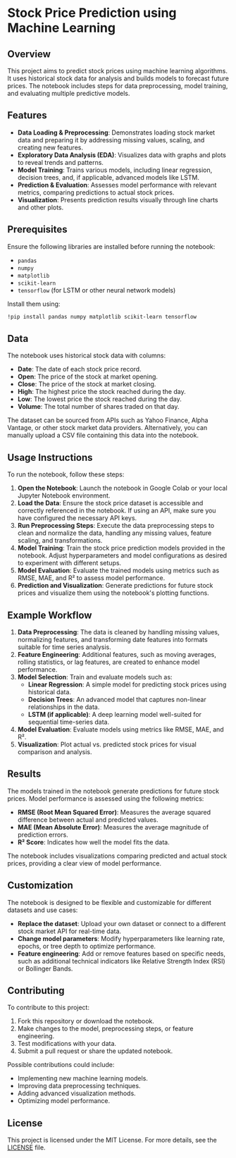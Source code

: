 # Stock Price Prediction using Machine Learning

## Overview

This project aims to predict stock prices using machine learning algorithms. It uses historical stock data for analysis and builds models to forecast future prices. The notebook includes steps for data preprocessing, model training, and evaluating multiple predictive models.

## Features

- **Data Loading & Preprocessing**: Demonstrates loading stock market data and preparing it by addressing missing values, scaling, and creating new features.
- **Exploratory Data Analysis (EDA)**: Visualizes data with graphs and plots to reveal trends and patterns.
- **Model Training**: Trains various models, including linear regression, decision trees, and, if applicable, advanced models like LSTM.
- **Prediction & Evaluation**: Assesses model performance with relevant metrics, comparing predictions to actual stock prices.
- **Visualization**: Presents prediction results visually through line charts and other plots.

## Prerequisites

Ensure the following libraries are installed before running the notebook:
- `pandas`
- `numpy`
- `matplotlib`
- `scikit-learn`
- `tensorflow` (for LSTM or other neural network models)

Install them using:
```bash
!pip install pandas numpy matplotlib scikit-learn tensorflow

```
## Data

The notebook uses historical stock data with columns:

- **Date**: The date of each stock price record.
- **Open**: The price of the stock at market opening.
- **Close**: The price of the stock at market closing.
- **High**: The highest price the stock reached during the day.
- **Low**: The lowest price the stock reached during the day.
- **Volume**: The total number of shares traded on that day.

The dataset can be sourced from APIs such as Yahoo Finance, Alpha Vantage, or other stock market data providers. Alternatively, you can manually upload a CSV file containing this data into the notebook.

## Usage Instructions

To run the notebook, follow these steps:

1. **Open the Notebook**: Launch the notebook in Google Colab or your local Jupyter Notebook environment.
2. **Load the Data**: Ensure the stock price dataset is accessible and correctly referenced in the notebook. If using an API, make sure you have configured the necessary API keys.
3. **Run Preprocessing Steps**: Execute the data preprocessing steps to clean and normalize the data, handling any missing values, feature scaling, and transformations.
4. **Model Training**: Train the stock price prediction models provided in the notebook. Adjust hyperparameters and model configurations as desired to experiment with different setups.
5. **Model Evaluation**: Evaluate the trained models using metrics such as RMSE, MAE, and R² to assess model performance.
6. **Prediction and Visualization**: Generate predictions for future stock prices and visualize them using the notebook's plotting functions.

## Example Workflow

1. **Data Preprocessing**: The data is cleaned by handling missing values, normalizing features, and transforming date features into formats suitable for time series analysis.
2. **Feature Engineering**: Additional features, such as moving averages, rolling statistics, or lag features, are created to enhance model performance.
3. **Model Selection**: Train and evaluate models such as:
   - **Linear Regression**: A simple model for predicting stock prices using historical data.
   - **Decision Trees**: An advanced model that captures non-linear relationships in the data.
   - **LSTM (if applicable)**: A deep learning model well-suited for sequential time-series data.
4. **Model Evaluation**: Evaluate models using metrics like RMSE, MAE, and R².
5. **Visualization**: Plot actual vs. predicted stock prices for visual comparison and analysis.

## Results

The models trained in the notebook generate predictions for future stock prices. Model performance is assessed using the following metrics:

- **RMSE (Root Mean Squared Error)**: Measures the average squared difference between actual and predicted values.
- **MAE (Mean Absolute Error)**: Measures the average magnitude of prediction errors.
- **R² Score**: Indicates how well the model fits the data.

The notebook includes visualizations comparing predicted and actual stock prices, providing a clear view of model performance.

## Customization

The notebook is designed to be flexible and customizable for different datasets and use cases:

- **Replace the dataset**: Upload your own dataset or connect to a different stock market API for real-time data.
- **Change model parameters**: Modify hyperparameters like learning rate, epochs, or tree depth to optimize performance.
- **Feature engineering**: Add or remove features based on specific needs, such as additional technical indicators like Relative Strength Index (RSI) or Bollinger Bands.

## Contributing

To contribute to this project:

1. Fork this repository or download the notebook.
2. Make changes to the model, preprocessing steps, or feature engineering.
3. Test modifications with your data.
4. Submit a pull request or share the updated notebook.

Possible contributions could include:

- Implementing new machine learning models.
- Improving data preprocessing techniques.
- Adding advanced visualization methods.
- Optimizing model performance.

## License

This project is licensed under the MIT License. For more details, see the [LICENSE](LICENSE) file.
